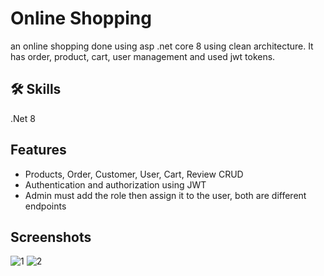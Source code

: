 
# Online Shopping

an  online shopping done using asp .net core 8 using clean architecture. It has order, product, cart, user management and used jwt tokens.
## 🛠 Skills
.Net 8
## Features

- Products, Order, Customer, User, Cart, Review CRUD
- Authentication and authorization using JWT
- Admin must add the role then assign it to the user, both are different endpoints

## Screenshots
![1](https://github.com/user-attachments/assets/4224943f-4af8-4cca-9bce-9776f90899d2)
![2](https://github.com/user-attachments/assets/bc7ab425-de59-49e7-b435-53060e752616)
